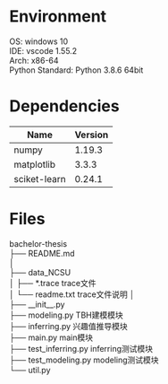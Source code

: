 # Environment
OS: windows 10  
IDE: vscode 1.55.2  
Arch: x86-64  
Python Standard: Python 3.8.6 64bit  

# Dependencies
| Name | Version|
| - | - |
| numpy | 1.19.3 |
| matplotlib | 3.3.3 |
| sciket-learn | 0.24.1 |

# Files
bachelor-thesis   
├── README.md  
│  
├── data_NCSU  
│   ├── *.trace             trace文件  
│   └── readme.txt       trace文件说明  │  
├── \_\_init\_\_.py  
├── modeling.py  TBH建模模块  
├── inferring.py      兴趣值推导模块  
├── main.py  main模块  
├── test_inferring.py  inferring测试模块  
├── test_modeling.py  modeling测试模块  
└── util.py             